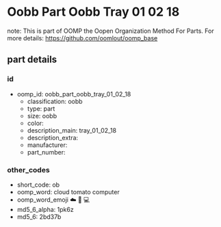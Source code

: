 # Oobb Part Oobb Tray 01 02 18  

note: This is part of OOMP the Oopen Organization Method For Parts. For more details: https://github.com/oomlout/oomp_base

##  part details





### id
* oomp_id: oobb_part_oobb_tray_01_02_18
  * classification: oobb
  * type: part
  * size: oobb
  * color: 
  * description_main: tray_01_02_18
  * description_extra: 
  * manufacturer: 
  * part_number: 

### other_codes
* short_code: ob
* oomp_word: cloud tomato computer
* oomp_word_emoji :cloud: :tomato: :computer:
* md5_6_alpha: 1pk6z
* md5_6: 2bd37b